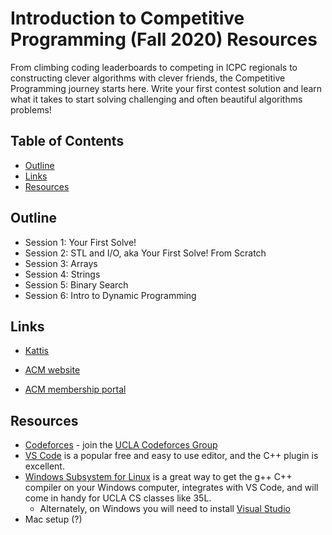 # Introduction to Competitive Programming (Fall 2020) Resources

From climbing coding leaderboards to competing in ICPC regionals to constructing clever algorithms with clever friends, the Competitive Programming journey starts here. Write your first contest solution and learn what it takes to start solving challenging and often beautiful algorithms problems!

## Table of Contents
  - [Outline](#outline)
  - [Links](#links)
  - [Resources](#resources)

## Outline

* Session 1: Your First Solve!
* Session 2: STL and I/O, aka Your First Solve! From Scratch
* Session 3: Arrays
* Session 4: Strings
* Session 5: Binary Search
* Session 6: Intro to Dynamic Programming

## Links 

* [Kattis](https://open.kattis.com/)

* [ACM website](http://www.uclaacm.com/)

* [ACM membership portal](https://members.uclaacm.com/login)

## Resources

* [Codeforces](https://codeforces.com/) - join the [UCLA Codeforces Group](https://codeforces.com/group/XkrVYkI4KI/)
* [VS Code](https://code.visualstudio.com/) is a popular free and easy to use editor, and the C++ plugin is excellent.
* [Windows Subsystem for Linux](https://docs.microsoft.com/en-us/windows/wsl/install-win10) is a great way to get the g++ C++ compiler on your Windows computer, integrates with VS Code, and will come in handy for UCLA CS classes like 35L.
  * Alternately, on Windows you will need to install [Visual Studio](https://visualstudio.microsoft.com/vs/features/cplusplus/)
* Mac setup (?)
